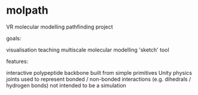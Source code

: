 # molpath

VR molecular modelling pathfinding project

goals:

visualisation
teaching
multiscale molecular modelling 'sketch' tool


features:

interactive polypeptide backbone built from simple primitives
Unity physics joints used to represent bonded / non-bonded interactions (e.g. dihedrals / hydrogen bonds)
not intended to be a simulation

